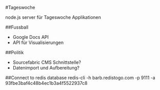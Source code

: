 #Tageswoche

node.js server für Tageswoche Applikationen

##Fussball

- Google Docs API
- API für Visualisierungen

##Politik

- Sourcefabric CMS Schnittstelle?
- Datenimport und Aufbereitung?

##Connect to redis database
redis-cli -h barb.redistogo.com -p 9111 -a 93fbe3baf4c48b4ec1b3a4f5522937c8